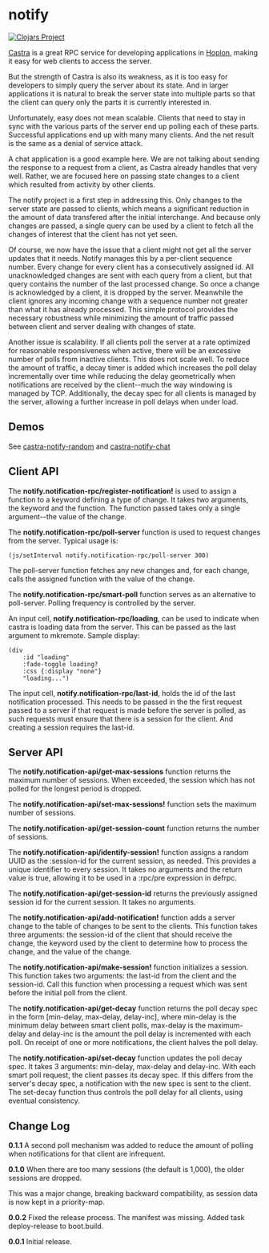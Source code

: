 # notify
[![Clojars Project](http://clojars.org/hoplon/notify/latest-version.svg)](http://clojars.org/hoplon/notify)

[Castra](https://github.com/hoplon/castra)
is a great RPC service for developing applications in
[Hoplon](https://github.com/hoplon/hoplon),
making it easy for web clients to access the server.

But the strength of Castra is also its weakness, as it is
too easy for developers to simply query the server about
its state. And in larger applications it is natural to break
the server state into multiple parts so that the client can 
query only the parts it is currently interested in.

Unfortunately, easy does not mean scalable. Clients that need to 
stay in sync with the various parts of the server end up polling 
each of these parts. Successful applications end up with many
many clients. And the net result is the same as a denial of service
attack.

A chat application is a good example here. We are not talking about
sending the response to a request from a client, as Castra already
handles that very well. Rather, we are focused here on passing state
changes to a client which resulted from activity by other clients.

The notify project is a first step in addressing this. Only changes
to the server state are passed to clients, which means a significant 
reduction in the amount of data transfered after the initial interchange.
And because only changes are passed, a single query can be used by
a client to fetch all the changes of interest that the client has not
yet seen.

Of course, we now have the issue that a client might not get all the
server updates that it needs. Notify manages this by a per-client sequence
number. Every change for every client has a consecutively assigned id.
All unacknowledged changes are sent with each query from a client, but that query
contains the number of the last processed change. So once a change is acknowledged
by a client, it is dropped by the server. Meanwhile the client ignores any 
incoming change with a sequence number not greater than what it has already processed.
This simple protocol provides the necessary robustness while minimizing the amount
of traffic passed between client and server dealing with changes of state.

Another issue is scalability. If all clients poll the server at a rate optimized for 
reasonable responsiveness when active, there will be an excessive number of polls
from inactive clients. This does not scale well. To reduce the amount of traffic,
a decay timer is added which increases the poll delay incrementally over time while
reducing the delay geometrically when notifications are received by the client--much
the way windowing is managed by TCP. Additionally, the decay spec for all clients
is managed by the server, allowing a further increase in poll delays when under load.

## Demos

See [castra-notify-random](https://github.com/hoplon/demos/tree/master/castra-notify-random)
and [castra-notify-chat](https://github.com/hoplon/demos/tree/master/castra-notify-chat)

## Client API

The **notify.notification-rpc/register-notification!** is used to assign a function to a 
keyword defining a type of 
change. It takes two arguments, the keyword and the function. The function passed takes
only a single argument--the value of the change.

The **notify.notification-rpc/poll-server** function is used to request changes from the 
server. Typical usage is:

```
(js/setInterval notify.notification-rpc/poll-server 300)
```

The poll-server function fetches any new changes and, for each change, calls the assigned 
function with the value of the change.

The **notify.notification-rpc/smart-poll** function serves as an alternative to poll-server.
Polling frequency is controlled by the server. 

An input cell, **notify.notification-rpc/loading**, can be used to indicate when castra is loading
data from the server. This can be passed as the last argument to mkremote. Sample display:

```
(div
    :id "loading"
    :fade-toggle loading?
    :css {:display "none"}
    "loading...")
```

The input cell, **notify.notification-rpc/last-id**, holds the id of the last notification processed. 
This needs to be passed in
the the first request passed to a server if that request is made before the server is polled,
as such requests must ensure that there is a session for the client. And creating a session requires
the last-id.

## Server API

The **notify.notification-api/get-max-sessions** function returns the maximum number of sessions.
When exceeded, the session which has not polled for the longest period is dropped.

The **notify.notification-api/set-max-sessions!** function sets the maximum number of sessions.

The **notify.notification-api/get-session-count** function returns the number of sessions.

The **notify.notification-api/identify-session!** function assigns a random UUID as the 
:session-id for the current session, as needed. This provides a unique identifier to every 
session. It takes no arguments and the return value is true, 
allowing it to be used in a :rpc/pre expression in defrpc.

The **notify.notification-api/get-session-id** returns the previously assigned 
session id for the current session. It takes no arguments.

The **notify.notification-api/add-notification!** function adds a server change to the table
of changes to be sent to the clients. This function takes three arguments:
the session-id of the client that should receive the change, the keyword used by the client to
determine how to process the change, and the value of the change.

The **notify.notification-api/make-session!** function initializes a session. This function takes two arguments:
the last-id from the client and the session-id. Call this function when processing a request
which was sent before the initial poll from the client.

The **notify.notification-api/get-decay** function returns the poll decay spec in the form 
[min-delay, max-delay, delay-inc], where min-delay is the minimum delay between smart client polls,
max-delay is the maximum-delay and delay-inc is the amount the poll delay is incremented with
each poll. On receipt of one or more notifications, the client halves the poll delay.

The **notify.notification-api/set-decay** function updates the poll decay spec.
It takes 3 arguments: min-delay, max-delay and delay-inc. With each smart poll request,
the client passes its decay spec. If this differs from the server's decay spec, a notification
with the new spec is sent to the client. The set-decay function thus controls the poll delay
for all clients, using eventual consistency.

## Change Log

**0.1.1** A second poll mechanism was added to reduce the amount of polling when notifications
for that client are infrequent.

**0.1.0** When there are too many sessions (the default is 1,000),
the older sessions are dropped.

This was a major change, breaking backward compatibility, as session data
is now kept in a priority-map.

**0.0.2** Fixed the release process. The manifest 
was missing. Added task deploy-release to boot.build.

**0.0.1** Initial release.
